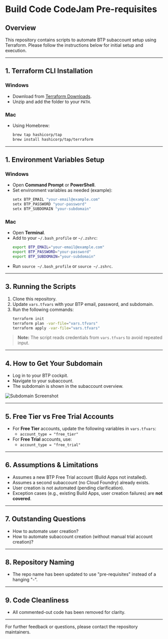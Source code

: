 # Build Code CodeJam Pre-requisites

## Overview
This repository contains scripts to automate BTP subaccount setup using Terraform. Please follow the instructions below for initial setup and execution.

---


## 1. Terraform CLI Installation

### Windows
- Download from [Terraform Downloads](https://www.terraform.io/downloads.html).
- Unzip and add the folder to your `PATH`.

### Mac
- Using Homebrew:
    ```sh
    brew tap hashicorp/tap
    brew install hashicorp/tap/terraform
    ```

---

## 1. Environment Variables Setup

### Windows
- Open **Command Prompt** or **PowerShell**.
- Set environment variables as needed (example):
    ```sh
    setx BTP_EMAIL "your-email@example.com"
    setx BTP_PASSWORD "your-password"
    setx BTP_SUBDOMAIN "your-subdomain"
    ```

### Mac
- Open **Terminal**.
- Add to your `~/.bash_profile` or `~/.zshrc`:
    ```sh
    export BTP_EMAIL="your-email@example.com"
    export BTP_PASSWORD="your-password"
    export BTP_SUBDOMAIN="your-subdomain"
    ```
- Run `source ~/.bash_profile` or `source ~/.zshrc`.

---

## 3. Running the Scripts

1. Clone this repository.
2. Update `vars.tfvars` with your BTP email, password, and subdomain.
3. Run the following commands:
     ```sh
     terraform init
     terraform plan -var-file="vars.tfvars"
     terraform apply -var-file="vars.tfvars"
     ```

> **Note:** The script reads credentials from `vars.tfvars` to avoid repeated input.

---

## 4. How to Get Your Subdomain

- Log in to your BTP cockpit.
- Navigate to your subaccount.
- The subdomain is shown in the subaccount overview.




![Subdomain Screenshot](./assets/subdomain_screenshot.png)

---

## 5. Free Tier vs Free Trial Accounts

- For **Free Tier** accounts, update the following variables in `vars.tfvars`:
    - `account_type = "free_tier"`
- For **Free Trial** accounts, use:
    - `account_type = "free_trial"`

---

## 6. Assumptions & Limitations

- Assumes a new BTP Free Trial account (Build Apps not installed).
- Assumes a second subaccount (no Cloud Foundry) already exists.
- User creation is not automated (pending clarification).
- Exception cases (e.g., existing Build Apps, user creation failures) are **not covered**.

---

## 7. Outstanding Questions

- How to automate user creation?
- How to automate subaccount creation (without manual trial account creation)?

---

## 8. Repository Naming

- The repo name has been updated to use "pre-requisites" instead of a hanging "-".

---

## 9. Code Cleanliness

- All commented-out code has been removed for clarity.

---

For further feedback or questions, please contact the repository maintainers.